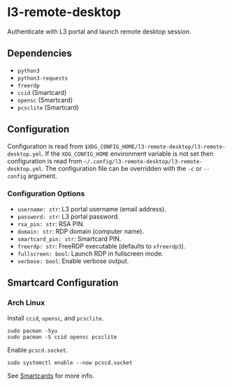 # l3-remote-desktop

Authenticate with L3 portal and launch remote desktop session.


## Dependencies

* `python3`
* `python3-requests`
* `freerdp`
* `ccid` (Smartcard)
* `opensc` (Smartcard)
* `pcsclite` (Smartcard)


## Configuration

Configuration is read from
`$XDG_CONFIG_HOME/l3-remote-desktop/l3-remote-desktop.yml`. If the
`XDG_CONFIG_HOME` environment variable is not set then configuration is read
from `~/.config/l3-remote-desktop/l3-remote-desktop.yml`.
The configuration file can be overridden with the `-c` or `--config` argument.

### Configuration Options

* `username: str`: L3 portal username (email address).
* `password: str`: L3 portal password.
* `rsa_pin: str`: RSA PIN.
* `domain: str`: RDP domain (computer name).
* `smartcard_pin: str`: Smartcard PIN.
* `freerdp: str`: FreeRDP executable (defaults to `xfreerdp3`).
* `fullscreen: bool`: Launch RDP in fullscreen mode.
* `verbose: bool`: Enable verbose output.


## Smartcard Configuration

### Arch Linux

Install `ccid`, `opensc`, and `pcsclite`.

```
sudo pacman -Syu
sudo pacman -S ccid opensc pcsclite
```

Enable `pcscd.socket`.

```
sudo systemctl enable --now pcscd.socket
```

See [Smartcards](https://wiki.archlinux.org/title/Smartcards) for more info.
